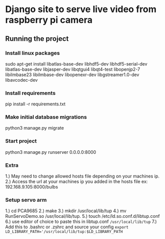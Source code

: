 # Django site to serve live video from raspberry pi camera

## Running the project

### Install linux packages

sudo apt-get install libatlas-base-dev libhdf5-dev libhdf5-serial-dev libatlas-base-dev libjasper-dev libqtgui4 libqt4-test libopenjp2-7 libilmbase23 libilmbase-dev libopenexr-dev libgstreamer1.0-dev libavcodec-dev


### Install requirements 
pip install -r requirements.txt

### Make initial database migrations  
python3 manage.py migrate

### Start project
python3 manage.py runserver 0.0.0.0:8000

### Extra 
1.) May need to change allowed hosts file depending on your machines ip. 
2.) Access the url at your machines ip you added in the hosts file ex: 192.168.9.105:8000/bulbs

### Setup servo arm
1.) cd PCA9685
2.) make
3.) mkdir /usr/local/lib/tup
4.) mv RunServoDemo.so /usr/local/lib/tup.
5.) touch /etc/ld.so.conf.d/libtup.conf
6.) use editor of choice to paste this in libtup.conf `/usr/local/lib/tup` 
7.) Add this to .bashrc or .zshrc and source your config `export LD_LIBRARY_PATH='/usr/local/lib/tup:$LD_LIBRARY_PATH`


